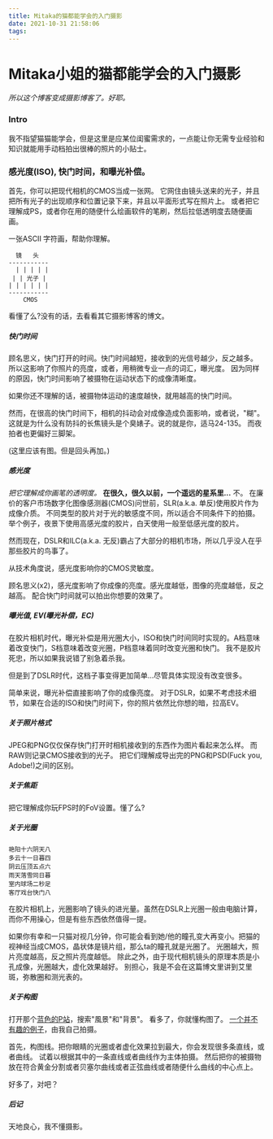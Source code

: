```yaml
---
title: Mitaka的猫都能学会的入门摄影
date: 2021-10-31 21:58:06
tags:
---
```


# Mitaka小姐的猫都能学会的入门摄影

*所以这个博客变成摄影博客了。好耶。*

### Intro

我不指望猫猫能学会，但是这里是应某位闺蜜需求的，一点能让你无需专业经验和知识就能用手动档拍出很棒的照片的小贴士。

### 感光度(ISO), 快门时间，和曝光补偿。

首先，你可以把现代相机的CMOS当成一张网。
它网住由镜头送来的光子，并且把所有光子的出现顺序和位置记录下来，并且以平面形式写在照片上。
或者把它理解成PS，或者你在用的随便什么绘画软件的笔刷，然后拉低透明度去随便画画。

一张ASCII 字符画，帮助你理解。

```
  镜   头
-----------
  | | | | |
 | | 光子 |
| | | | | |
-----------
	CMOS
```

看懂了么?没有的话，去看看其它摄影博客的博文。

##### 快门时间

顾名思义，快门打开的时间。快门时间越短，接收到的光信号越少，反之越多。
所以这影响了你照片的亮度，或者，用稍微专业一点的词汇，曝光度。
因为同样的原因，快门时间影响了被摄物在运动状态下的成像清晰度。

如果你还不理解的话，被摄物体运动的速度越快，就用越高的快门时间。

然而，在很高的快门时间下，相机的抖动会对成像造成负面影响，或者说，"糊"。
这就是为什么没有防抖的长焦镜头是个臭婊子。说的就是你，适马24-135。
而夜拍者也更偏好三脚架。

(这里应该有图。但是回头再加。)

##### 感光度

*把它理解成你画笔的透明度。*
**在很久，很久以前，一个遥远的星系里...**
不。
在廉价的客户市场数字化图像感测器(CMOS)问世前，SLR(a.k.a. 单反)使用胶片作为成像介质。
不同类型的胶片对于光的敏感度不同，所以适合不同条件下的拍摄。
举个例子，夜景下使用高感光度的胶片，白天使用一般至低感光度的胶片。

然而现在，DSLR和ILC(a.k.a. 无反)霸占了大部分的相机市场，所以几乎没人在乎那些胶片的鸟事了。

从技术角度说，感光度影响你的CMOS灵敏度。

顾名思义(x2)，感光度影响了你成像的亮度。感光度越低，图像的亮度越低，反之越高。
配合快门时间就可以拍出你想要的效果了。

##### 曝光值, EV(曝光补偿，EC)

在胶片相机时代，曝光补偿是用光圈大小，ISO和快门时间同时实现的。A档意味着改变快门，S档意味着改变光圈，P档意味着同时改变光圈和快门。
我不是胶片死忠，所以如果我说错了别急着杀我。

但是到了DSLR时代，这档子事变得更加简单...尽管具体实现没有改变很多。

简单来说，曝光补偿直接影响了你的成像亮度。
对于DSLR，如果不考虑技术细节，如果在合适的ISO和快门时间下，你的照片依然比你想的暗，拉高EV。

##### 关于照片格式

JPEG和PNG仅仅保存快门打开时相机接收到的东西作为图片看起来怎么样。
而RAW则记录CMOS接收到的光子。
把它们理解成导出完的PNG和PSD(Fuck you, Adobe!)之间的区别。

##### 关于焦距

把它理解成你玩FPS时的FoV设置。懂了么?

##### 关于光圈

```
艳阳十六阴天八
多云十一日暮四
阴云压顶五点六
雨天落雪同日暮
室内球场二秒足
客厅戏台快门八
```

在胶片相机上，光圈影响了镜头的进光量。虽然在DSLR上光圈一般由电脑计算，而你不用操心，但是有些东西依然值得一提。

如果你有幸和一只猫对视几分钟，你可能会看到她/他的瞳孔变大再变小。把猫的视神经当成CMOS，晶状体是镜片组，那么ta的瞳孔就是光圈了。
光圈越大，照片亮度越高，反之照片亮度越低。
除此之外，由于现代相机镜头的原理本质是小孔成像，光圈越大，虚化效果越好。
别担心，我是不会在这篇博文里讲到艾里斑，弥散圈和测光表的。

##### 关于构图

打开那个[蓝色的P站](https://www.pixiv.net)，搜索"風景"和"背景"。
看多了，你就懂构图了。
[一个并不有趣的例子](https://www.pixiv.net/en/artworks/91261069)，由我自己拍摄。

首先，构图线。把你眼睛的光圈或者虚化效果拉到最大，你会发现很多条直线，或者曲线。
试着以根据其中的一条直线或者曲线作为主体拍摄。
然后把你的被摄物放在符合黄金分割或者贝塞尔曲线或者正弦曲线或者随便什么曲线的中心点上。

好多了，对吧？

##### 后记

天地良心，我不懂摄影。

